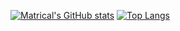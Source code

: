 [![Matrical's GitHub stats](https://github-readme-stats.vercel.app/api?username=MatricalDefunkt&show_icons=true&theme=tokyonight)](https://github.com/MatricalDefunkt/)
[![Top Langs](https://github-readme-stats.vercel.app/api/top-langs/?username=MatricalDefunkt&layout=compact&langs_count=8&show_icons=true&theme=tokyonight)](https://github.com/MatricalDefunkt/)
